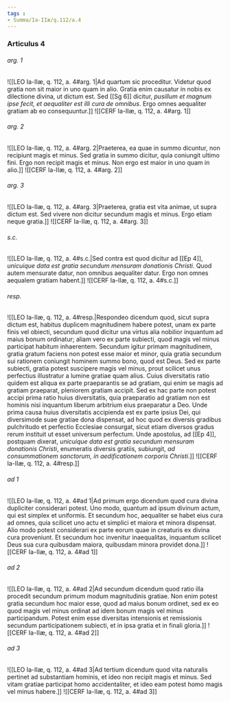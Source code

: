 ```yaml
---
tags : 
- Summa/Ia-IIæ/q.112/a.4
---
```


### Articulus 4

###### arg. 1
![[LEO Ia-IIæ, q. 112, a. 4#arg. 1|Ad quartum sic proceditur. Videtur quod gratia non sit maior in uno quam in alio. Gratia enim causatur in nobis ex dilectione divina, ut dictum est. Sed [[Sg 6]] dicitur, *pusillum et magnum ipse fecit, et aequaliter est illi cura de omnibus*. Ergo omnes aequaliter gratiam ab eo consequuntur.]]
![[CERF Ia-IIæ, q. 112, a. 4#arg. 1]]

###### arg. 2
![[LEO Ia-IIæ, q. 112, a. 4#arg. 2|Praeterea, ea quae in summo dicuntur, non recipiunt magis et minus. Sed gratia in summo dicitur, quia coniungit ultimo fini. Ergo non recipit magis et minus. Non ergo est maior in uno quam in alio.]]
![[CERF Ia-IIæ, q. 112, a. 4#arg. 2]]

###### arg. 3
![[LEO Ia-IIæ, q. 112, a. 4#arg. 3|Praeterea, gratia est vita animae, ut supra dictum est. Sed vivere non dicitur secundum magis et minus. Ergo etiam neque gratia.]]
![[CERF Ia-IIæ, q. 112, a. 4#arg. 3]]

###### s.c.
![[LEO Ia-IIæ, q. 112, a. 4#s.c.|Sed contra est quod dicitur ad [[Ep 4]], *unicuique data est gratia secundum mensuram donationis Christi*. Quod autem mensurate datur, non omnibus aequaliter datur. Ergo non omnes aequalem gratiam habent.]]
![[CERF Ia-IIæ, q. 112, a. 4#s.c.]]

###### resp.
![[LEO Ia-IIæ, q. 112, a. 4#resp.|Respondeo dicendum quod, sicut supra dictum est, habitus duplicem magnitudinem habere potest, unam ex parte finis vel obiecti, secundum quod dicitur una virtus alia nobilior inquantum ad maius bonum ordinatur; aliam vero ex parte subiecti, quod magis vel minus participat habitum inhaerentem. Secundum igitur primam magnitudinem, gratia gratum faciens non potest esse maior et minor, quia gratia secundum sui rationem coniungit hominem summo bono, quod est Deus. Sed ex parte subiecti, gratia potest suscipere magis vel minus, prout scilicet unus perfectius illustratur a lumine gratiae quam alius. Cuius diversitatis ratio quidem est aliqua ex parte praeparantis se ad gratiam, qui enim se magis ad gratiam praeparat, pleniorem gratiam accipit. Sed ex hac parte non potest accipi prima ratio huius diversitatis, quia praeparatio ad gratiam non est hominis nisi inquantum liberum arbitrium eius praeparatur a Deo. Unde prima causa huius diversitatis accipienda est ex parte ipsius Dei, qui diversimode suae gratiae dona dispensat, ad hoc quod ex diversis gradibus pulchritudo et perfectio Ecclesiae consurgat, sicut etiam diversos gradus rerum instituit ut esset universum perfectum. Unde apostolus, ad [[Ep 4]], postquam dixerat, *unicuique data est gratia secundum mensuram donationis Christi*, enumeratis diversis gratiis, subiungit, *ad consummationem sanctorum, in aedificationem corporis Christi*.]]
![[CERF Ia-IIæ, q. 112, a. 4#resp.]]

###### ad 1
![[LEO Ia-IIæ, q. 112, a. 4#ad 1|Ad primum ergo dicendum quod cura divina dupliciter considerari potest. Uno modo, quantum ad ipsum divinum actum, qui est simplex et uniformis. Et secundum hoc, aequaliter se habet eius cura ad omnes, quia scilicet uno actu et simplici et maiora et minora dispensat. Alio modo potest considerari ex parte eorum quae in creaturis ex divina cura proveniunt. Et secundum hoc invenitur inaequalitas, inquantum scilicet Deus sua cura quibusdam maiora, quibusdam minora providet dona.]]
![[CERF Ia-IIæ, q. 112, a. 4#ad 1]]

###### ad 2
![[LEO Ia-IIæ, q. 112, a. 4#ad 2|Ad secundum dicendum quod ratio illa procedit secundum primum modum magnitudinis gratiae. Non enim potest gratia secundum hoc maior esse, quod ad maius bonum ordinet, sed ex eo quod magis vel minus ordinat ad idem bonum magis vel minus participandum. Potest enim esse diversitas intensionis et remissionis secundum participationem subiecti, et in ipsa gratia et in finali gloria.]]
![[CERF Ia-IIæ, q. 112, a. 4#ad 2]]

###### ad 3
![[LEO Ia-IIæ, q. 112, a. 4#ad 3|Ad tertium dicendum quod vita naturalis pertinet ad substantiam hominis, et ideo non recipit magis et minus. Sed vitam gratiae participat homo accidentaliter, et ideo eam potest homo magis vel minus habere.]]
![[CERF Ia-IIæ, q. 112, a. 4#ad 3]]

